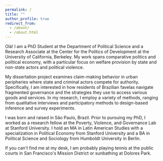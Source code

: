 ```yaml
---
permalink: /
title: ""
author_profile: true
redirect_from: 
  - /about/
  - /about.html
---
```

Olá! I am a PhD Student at the Department of Political Science and a Research Associate at the Center for the Politics of Development at the University of California, Berkeley. My work spans comparative politics and political economy, with a particular focus on welfare provision by state and non-state actors and political violence. 

My dissertation project examines claim-making behavior in urban peripheries where state and criminal actors compete for authority. Specifically, I am interested in how residents of Brazilian favelas navigate fragmented governance and the strategies they use to access various goods and services. In my research, I employ a variety of methods, ranging from qualitative interviews and participatory methods to design-based inference and survey experiments. 

I was born and raised in São Paulo, Brazil. Prior to pursuing my PhD, I worked as a research fellow at the Poverty, Violence, and Governance Lab at Stanford University. I hold an MA in Latin American Studies with a specialization in Political Economy from Stanford University and a BA in Political Science and Sociology from Humboldt University in Berlin. 

If you can't find me at my desk, I am probably playing tennis at the public courts in San Francisco's Mission District or sunbathing at Dolores Park.
